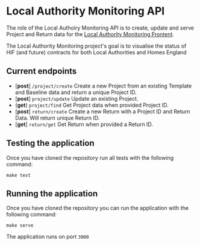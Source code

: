 # Local Authority Monitoring API

The role of the Local Authoiry Monitoring API is to create, update and serve Project and Return data for the [Local Authority Monitoring Frontent](https://github.com/madetech/hif-frontend).

The Local Authority Monitoring project's goal is to visualise the status of HIF (and future) contracts for both Local Authorities and Homes England


## Current endpoints

- [**post**] `/project/create` Create a new Project from an existing Template and Baseline data and return a unique Project ID.
- [**post**] `project/update` Update an existing Project.
- (**get**) `project/find` Get Project data when provided Project ID.
- [**post**] `return/create` Create a new Return with a Project ID and Return Data. Will return unique Return ID.
- [**get**] `return/get` Get Return when provided a Return ID.

## Testing the application

Once you have cloned the repository run all tests with the following command: 

`make test`

## Running the application

Once you have cloned the repository you can run the application with the following command: 


`make serve`

The application runs on port `3000`



